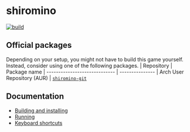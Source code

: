 # shiromino
<a href="https://github.com/shiromino/shiromino/actions" rel="Build status">![build](https://github.com/shiromino/shiromino/workflows/build/badge.svg)</a>
## Official packages
Depending on your setup, you might not have to build this game yourself. Instead, consider using one of the following packages.
| Repository                    | Package name
| ----------------------------- | ---------------
| Arch User Repository (AUR)    | [`shiromino-git`](https://aur.archlinux.org/cgit/aur.git/tree/PKGBUILD?h=shiromino-git)
## Documentation
- [Building and installing](doc/BUILDING.md)
- [Running](doc/RUNNING.md)
- [Keyboard shortcuts](doc/KEYBOARD_SHORTCUTS.md)
